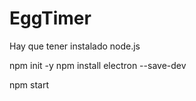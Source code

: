 # EggTimer

Hay que tener instalado node.js

npm init -y
npm install electron --save-dev

npm start
